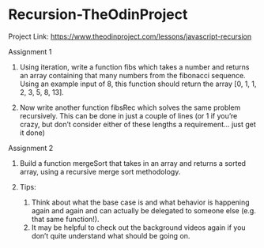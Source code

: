 # Recursion-TheOdinProject
Project Link: https://www.theodinproject.com/lessons/javascript-recursion

Assignment 1

1. Using iteration, write a function fibs which takes a number and returns an array containing that many numbers from the fibonacci sequence. Using an example input of 8, this function should return the array [0, 1, 1, 2, 3, 5, 8, 13].

2. Now write another function fibsRec which solves the same problem recursively. This can be done in just a couple of lines (or 1 if you’re crazy, but don’t consider either of these lengths a requirement… just get it done)


Assignment 2
1. Build a function mergeSort that takes in an array and returns a sorted array, using a recursive merge sort methodology.

2. Tips:
    1. Think about what the base case is and what behavior is happening again and again and can actually be delegated to someone else (e.g. that same function!).
    2. It may be helpful to check out the background videos again if you don’t quite understand what should be going on.